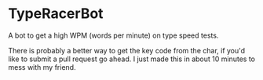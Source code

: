 # TypeRacerBot
A bot to get a high WPM (words per minute) on type speed tests.

There is probably a better way to get the key code from the char, if you'd like to submit a pull request go ahead. I just made this in about 10 minutes to mess with my friend.
